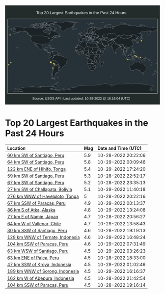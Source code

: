 ![Map](./map.png)

# Top 20 Largest Earthquakes in the Past 24 Hours

| Location | Mag | Date and Time (UTC) |
|:---|:---|:---|
| [60 km SW of Santiago, Peru](https://earthquake.usgs.gov/earthquakes/eventpage/us7000il1g) | 5.9 | 10-28-2022 20:22:06 |
| [64 km SW of Santiago, Peru](https://earthquake.usgs.gov/earthquakes/eventpage/us7000il35) | 5.8 | 10-29-2022 00:09:46 |
| [122 km ENE of Hihifo, Tonga](https://earthquake.usgs.gov/earthquakes/eventpage/us7000il6w) | 5.4 | 10-29-2022 17:24:20 |
| [59 km SW of Santiago, Peru](https://earthquake.usgs.gov/earthquakes/eventpage/us7000il2e) | 5.3 | 10-28-2022 22:52:17 |
| [67 km SW of Santiago, Peru](https://earthquake.usgs.gov/earthquakes/eventpage/us7000il2t) | 5.2 | 10-28-2022 23:35:13 |
| [27 km SW of Challapata, Bolivia](https://earthquake.usgs.gov/earthquakes/eventpage/us7000il5q) | 5.1 | 10-29-2022 11:40:18 |
| [276 km WNW of Haveluloto, Tonga](https://earthquake.usgs.gov/earthquakes/eventpage/us7000il1h) | 5 | 10-28-2022 20:22:16 |
| [67 km SSW of Paracas, Peru](https://earthquake.usgs.gov/earthquakes/eventpage/us7000il39) | 4.9 | 10-29-2022 00:13:37 |
| [86 km S of Atka, Alaska](https://earthquake.usgs.gov/earthquakes/eventpage/us7000il62) | 4.8 | 10-29-2022 13:24:08 |
| [77 km E of Namie, Japan](https://earthquake.usgs.gov/earthquakes/eventpage/us7000il1t) | 4.7 | 10-28-2022 20:56:27 |
| [64 km W of Vallenar, Chile](https://earthquake.usgs.gov/earthquakes/eventpage/us7000il63) | 4.7 | 10-29-2022 13:58:43 |
| [30 km SSW of Santiago, Peru](https://earthquake.usgs.gov/earthquakes/eventpage/us7000il14) | 4.6 | 10-28-2022 19:19:13 |
| [128 km WNW of Ternate, Indonesia](https://earthquake.usgs.gov/earthquakes/eventpage/us7000il6s) | 4.6 | 10-29-2022 16:48:24 |
| [104 km SSW of Paracas, Peru](https://earthquake.usgs.gov/earthquakes/eventpage/us7000il4y) | 4.6 | 10-29-2022 07:31:49 |
| [63 km WSW of Santiago, Peru](https://earthquake.usgs.gov/earthquakes/eventpage/us7000il3v) | 4.5 | 10-29-2022 03:26:23 |
| [63 km ENE of Palca, Peru](https://earthquake.usgs.gov/earthquakes/eventpage/us7000il0u) | 4.5 | 10-28-2022 18:33:00 |
| [47 km SSW of Kroya, Indonesia](https://earthquake.usgs.gov/earthquakes/eventpage/us7000il3d) | 4.5 | 10-29-2022 01:02:46 |
| [189 km WNW of Sorong, Indonesia](https://earthquake.usgs.gov/earthquakes/eventpage/us7000il6n) | 4.5 | 10-29-2022 16:16:37 |
| [162 km W of Abepura, Indonesia](https://earthquake.usgs.gov/earthquakes/eventpage/us7000il25) | 4.5 | 10-28-2022 21:42:54 |
| [104 km SSW of Paracas, Peru](https://earthquake.usgs.gov/earthquakes/eventpage/us7000il11) | 4.5 | 10-28-2022 19:16:14 |
